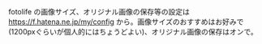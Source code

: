 

fotolife の画像サイズ、オリジナル画像の保存等の設定は https://f.hatena.ne.jp/my/config から。画像サイズのおすすめはお好みで(1200pxぐらいが個人的にはちょうどよい)、オリジナル画像の保存はオンで。
